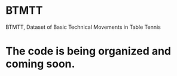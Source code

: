 # BTMTT
BTMTT, Dataset of Basic Technical Movements in Table Tennis
# The code is being organized and coming soon.
